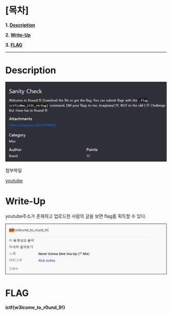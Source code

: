 # [목차]
**1. [Description](#Description)**

**2. [Write-Up](#Write-Up)**

**3. [FLAG](#FLAG)**


***


# **Description**

![](images/2022-05-18-19-48-04.png)

첨부파일

[youtube](https://youtu.be/2z8Q6klf2vQ)

# **Write-Up**

youtube주소가 존재하고 업로드한 사람의 글을 보면 flag를 획득할 수 있다.

![](images/2022-05-18-19-49-44.png)


# **FLAG**

**ictf{w3lcome_to_r0und_9!}**